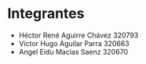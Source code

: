 # Integrantes
 - Héctor René Aguirre Chávez 320793
 - Víctor Hugo Aguilar Parra 320663
 - Angel Eidu Macias Saenz 320670
